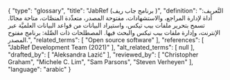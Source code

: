 {
    "type": "glossary",
    "title": "JabRef (برنامج جاب ريف )",
    "definition": "التَّعريف: أداة لإدارة المراجع، والاستشهادات، مفتوحة المصدر، متعدِّدة المنصَّات، متاحة مجانًا.  تسمح بتحرير ملفات بيب تيكس، واستيراد البيانات من قواعد البيانات العلميَّة عبر الإنترنت، وإدارة ملفات بيب تيكس والبحث فيها.  المصطلحات ذات الصِّلة: برنامج مفتوح المصدر.",
    "related_terms": [
        "Open source software"
    ],
    "references": [
        "JabRef Development Team (2021)"
    ],
    "alt_related_terms": [
        null
    ],
    "drafted_by": [
        "Aleksandra Lazić"
    ],
    "reviewed_by": [
        "Christopher Graham",
        "Michele C. Lim",
        "Sam Parsons",
        "Steven Verheyen"
    ],
    "language": "arabic"
}